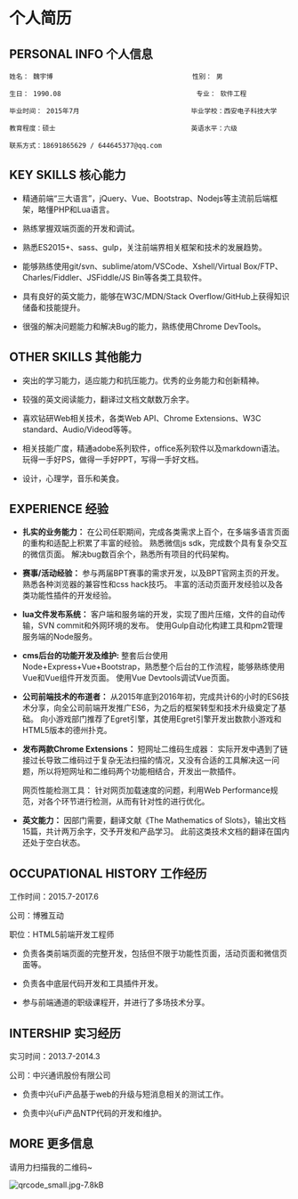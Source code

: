 # 个人简历

## PERSONAL INFO 个人信息 

    姓名： 魏宇博                                   性别： 男
    
    生日： 1990.08                                  专业： 软件工程

    毕业时间： 2015年7月                            毕业学校：西安电子科技大学

    教育程度：硕士                                  英语水平：六级   

    联系方式：18691865629 / 644645377@qq.com

## KEY SKILLS  核心能力

*  精通前端“三大语言”，jQuery、Vue、Bootstrap、Nodejs等主流前后端框架，略懂PHP和Lua语言。

* 熟练掌握双端页面的开发和调试。

* 熟悉ES2015+、sass、gulp，关注前端界相关框架和技术的发展趋势。

* 能够熟练使用git/svn、sublime/atom/VSCode、Xshell/Virtual Box/FTP、Charles/Fiddler、JSFiddle/JS Bin等各类工具软件。

* 具有良好的英文能力，能够在W3C/MDN/Stack Overflow/GitHub上获得知识储备和技能提升。

* 很强的解决问题能力和解决Bug的能力，熟练使用Chrome DevTools。

## OTHER SKILLS 其他能力

* 突出的学习能力，适应能力和抗压能力。优秀的业务能力和创新精神。

* 较强的英文阅读能力，翻译过文档文献数万余字。

* 喜欢钻研Web相关技术，各类Web API、Chrome Extensions、W3C standard、Audio/Videod等等。

* 相关技能广度，精通adobe系列软件，office系列软件以及markdown语法。玩得一手好PS，做得一手好PPT，写得一手好文档。

* 设计，心理学，音乐和美食。

## EXPERIENCE 经验

* **扎实的业务能力：**
    在公司任职期间，完成各类需求上百个，在多端多语言页面的重构和适配上积累了丰富的经验。
    熟悉微信js sdk，完成数个具有复杂交互的微信页面。
    解决bug数百余个，熟悉所有项目的代码架构。

* **赛事/活动经验：**
    参与两届BPT赛事的需求开发，以及BPT官网主页的开发。
    熟悉各种浏览器的兼容性和css hack技巧。
    丰富的活动页面开发经验以及各类功能性插件的开发经验。

* **lua文件发布系统：**
    客户端和服务端的开发，实现了图片压缩，文件的自动传输，SVN commit和外网环境的发布。
    使用Gulp自动化构建工具和pm2管理服务端的Node服务。

* **cms后台的功能开发及维护:**
    整套后台使用Node+Express+Vue+Bootstrap，熟悉整个后台的工作流程，能够熟练使用Vue和Vue组件开发页面。
    使用Vue Devtools调试Vue页面。

* **公司前端技术的布道者：**
    从2015年底到2016年初，完成共计6的小时的ES6技术分享，向全公司前端开发推广ES6，为之后的框架转型和技术升级奠定了基础。
    向小游戏部门推荐了Egret引擎，其使用Egret引擎开发出数款小游戏和HTML5版本的德州扑克。

* **发布两款Chrome Extensions：**
    短网址二维码生成器：
    实际开发中遇到了链接过长导致二维码过于复杂无法扫描的情况，又没有合适的工具解决这一问题，所以将短网址和二维码两个功能相结合，开发出一款插件。

    网页性能检测工具：
    针对网页加载速度的问题，利用Web Performance规范，对各个环节进行检测，从而有针对性的进行优化。

* **英文能力：**
    因部门需要，翻译文献《The Mathematics of Slots》，输出文档15篇，共计两万余字，交予开发和产品学习。
    此前这类技术文档的翻译在国内还处于空白状态。

## OCCUPATIONAL HISTORY 工作经历

工作时间：2015.7-2017.6         
    
公司：博雅互动

职位：HTML5前端开发工程师

* 负责各类前端页面的完整开发，包括但不限于功能性页面，活动页面和微信页面等。

* 负责各中底层代码开发和工具插件开发。

* 参与前端通道的职级课程开，并进行了多场技术分享。


## INTERSHIP 实习经历

实习时间：2013.7-2014.3         

公司：中兴通讯股份有限公司 

* 负责中兴uFi产品基于web的升级与短消息相关的测试工作。

* 负责中兴uFi产品NTP代码的开发和维护。  


## MORE 更多信息

请用力扫描我的二维码~
    
![qrcode_small.jpg-7.8kB][1]


  [1]: http://static.zybuluo.com/WilberWei/0ivd60e7wxwqjksx0ca7gm4x/qrcode_small.jpg